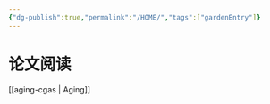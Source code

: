 ```yaml
---
{"dg-publish":true,"permalink":"/HOME/","tags":["gardenEntry"]}
---
```


# 论文阅读

[[aging-cgas \| Aging]]